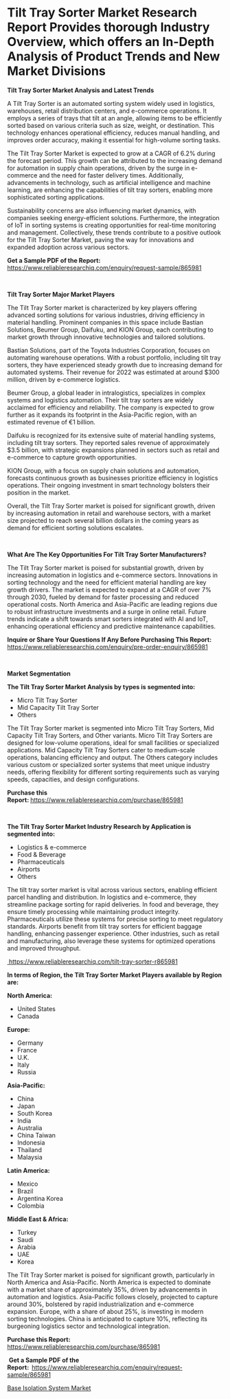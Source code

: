 <p><h1>Tilt Tray Sorter Market Research Report Provides thorough Industry Overview, which offers an In-Depth Analysis of Product Trends and New Market Divisions</h1></p><p><strong>Tilt Tray Sorter Market Analysis and Latest Trends</strong></p>
<p><p>A Tilt Tray Sorter is an automated sorting system widely used in logistics, warehouses, retail distribution centers, and e-commerce operations. It employs a series of trays that tilt at an angle, allowing items to be efficiently sorted based on various criteria such as size, weight, or destination. This technology enhances operational efficiency, reduces manual handling, and improves order accuracy, making it essential for high-volume sorting tasks.</p><p>The Tilt Tray Sorter Market is expected to grow at a CAGR of 6.2% during the forecast period. This growth can be attributed to the increasing demand for automation in supply chain operations, driven by the surge in e-commerce and the need for faster delivery times. Additionally, advancements in technology, such as artificial intelligence and machine learning, are enhancing the capabilities of tilt tray sorters, enabling more sophisticated sorting applications. </p><p>Sustainability concerns are also influencing market dynamics, with companies seeking energy-efficient solutions. Furthermore, the integration of IoT in sorting systems is creating opportunities for real-time monitoring and management. Collectively, these trends contribute to a positive outlook for the Tilt Tray Sorter Market, paving the way for innovations and expanded adoption across various sectors.</p></p>
<p><strong>Get a Sample PDF of the Report:&nbsp;</strong> <a href="https://www.reliableresearchiq.com/enquiry/request-sample/865981?utm_campaign=3136&utm_medium=2&utm_source=Github&utm_content=ia&utm_term=08042025&utm_id=tilt-tray-sorter">https://www.reliableresearchiq.com/enquiry/request-sample/865981</a></p>
<p>&nbsp;</p>
<p><strong>Tilt Tray Sorter Major Market Players</strong></p>
<p><p>The Tilt Tray Sorter market is characterized by key players offering advanced sorting solutions for various industries, driving efficiency in material handling. Prominent companies in this space include Bastian Solutions, Beumer Group, Daifuku, and KION Group, each contributing to market growth through innovative technologies and tailored solutions.</p><p>Bastian Solutions, part of the Toyota Industries Corporation, focuses on automating warehouse operations. With a robust portfolio, including tilt tray sorters, they have experienced steady growth due to increasing demand for automated systems. Their revenue for 2022 was estimated at around $300 million, driven by e-commerce logistics.</p><p>Beumer Group, a global leader in intralogistics, specializes in complex systems and logistics automation. Their tilt tray sorters are widely acclaimed for efficiency and reliability. The company is expected to grow further as it expands its footprint in the Asia-Pacific region, with an estimated revenue of €1 billion.</p><p>Daifuku is recognized for its extensive suite of material handling systems, including tilt tray sorters. They reported sales revenue of approximately $3.5 billion, with strategic expansions planned in sectors such as retail and e-commerce to capture growth opportunities.</p><p>KION Group, with a focus on supply chain solutions and automation, forecasts continuous growth as businesses prioritize efficiency in logistics operations. Their ongoing investment in smart technology bolsters their position in the market.</p><p>Overall, the Tilt Tray Sorter market is poised for significant growth, driven by increasing automation in retail and warehouse sectors, with a market size projected to reach several billion dollars in the coming years as demand for efficient sorting solutions escalates.</p></p>
<p>&nbsp;</p>
<p><strong>What Are The Key Opportunities For Tilt Tray Sorter Manufacturers?</strong></p>
<p><p>The Tilt Tray Sorter market is poised for substantial growth, driven by increasing automation in logistics and e-commerce sectors. Innovations in sorting technology and the need for efficient material handling are key growth drivers. The market is expected to expand at a CAGR of over 7% through 2030, fueled by demand for faster processing and reduced operational costs. North America and Asia-Pacific are leading regions due to robust infrastructure investments and a surge in online retail. Future trends indicate a shift towards smart sorters integrated with AI and IoT, enhancing operational efficiency and predictive maintenance capabilities.</p></p>
<p><strong>Inquire or Share Your Questions If Any Before Purchasing This Report:</strong> <a href="https://www.reliableresearchiq.com/enquiry/pre-order-enquiry/865981?utm_campaign=3136&utm_medium=2&utm_source=Github&utm_content=ia&utm_term=08042025&utm_id=tilt-tray-sorter">https://www.reliableresearchiq.com/enquiry/pre-order-enquiry/865981</a></p>
<p>&nbsp;</p>
<p><strong>Market Segmentation</strong></p>
<p><strong>The Tilt Tray Sorter Market Analysis by types is segmented into:</strong></p>
<p><ul><li>Micro Tilt Tray Sorter</li><li>Mid Capacity Tilt Tray Sorter</li><li>Others</li></ul></p>
<p><p>The Tilt Tray Sorter market is segmented into Micro Tilt Tray Sorters, Mid Capacity Tilt Tray Sorters, and Other variants. Micro Tilt Tray Sorters are designed for low-volume operations, ideal for small facilities or specialized applications. Mid Capacity Tilt Tray Sorters cater to medium-scale operations, balancing efficiency and output. The Others category includes various custom or specialized sorter systems that meet unique industry needs, offering flexibility for different sorting requirements such as varying speeds, capacities, and design configurations.</p></p>
<p><strong>Purchase this Report:&nbsp;</strong><a href="https://www.reliableresearchiq.com/purchase/865981?utm_campaign=3136&utm_medium=2&utm_source=Github&utm_content=ia&utm_term=08042025&utm_id=tilt-tray-sorter">https://www.reliableresearchiq.com/purchase/865981</a></p>
<p>&nbsp;</p>
<p><strong>The Tilt Tray Sorter Market Industry Research by Application is segmented into:</strong></p>
<p><ul><li>Logistics & e-commerce</li><li>Food & Beverage</li><li>Pharmaceuticals</li><li>Airports</li><li>Others</li></ul></p>
<p><p>The tilt tray sorter market is vital across various sectors, enabling efficient parcel handling and distribution. In logistics and e-commerce, they streamline package sorting for rapid deliveries. In food and beverage, they ensure timely processing while maintaining product integrity. Pharmaceuticals utilize these systems for precise sorting to meet regulatory standards. Airports benefit from tilt tray sorters for efficient baggage handling, enhancing passenger experience. Other industries, such as retail and manufacturing, also leverage these systems for optimized operations and improved throughput.</p></p>
<p><a href="https://www.reliableresearchiq.com/tilt-tray-sorter-r865981?utm_campaign=3136&utm_medium=2&utm_source=Github&utm_content=ia&utm_term=08042025&utm_id=tilt-tray-sorter">&nbsp;https://www.reliableresearchiq.com/tilt-tray-sorter-r865981</a></p>
<p><strong>In terms of Region, the Tilt Tray Sorter Market Players available by Region are:</strong></p>
<p>
    <p> <strong> North America: </strong>
        <ul>
            <li>United States</li>
            <li>Canada</li>
        </ul>
        </p> 
    <p> <strong> Europe: </strong>
        <ul>
            <li>Germany</li>
            <li>France</li>
            <li>U.K.</li>
            <li>Italy</li>
            <li>Russia</li>
        </ul>
        </p> 
    <p> <strong> Asia-Pacific: </strong>
        <ul>
            <li>China</li>
            <li>Japan</li>
            <li>South Korea</li>
            <li>India</li>
            <li>Australia</li>
            <li>China Taiwan</li>
            <li>Indonesia</li>
            <li>Thailand</li>
            <li>Malaysia</li>
        </ul>
        </p> 
    <p> <strong> Latin America: </strong>
        <ul>
            <li>Mexico</li>
            <li>Brazil</li>
            <li>Argentina Korea</li>
            <li>Colombia</li>
        </ul>
        </p> 
    <p> <strong> Middle East & Africa: </strong>
        <ul>
            <li>Turkey</li>
            <li>Saudi</li>
            <li>Arabia</li>
            <li>UAE</li>
            <li>Korea</li>
        </ul>
    </p>
    </p>
<p><p>The Tilt Tray Sorter market is poised for significant growth, particularly in North America and Asia-Pacific. North America is expected to dominate with a market share of approximately 35%, driven by advancements in automation and logistics. Asia-Pacific follows closely, projected to capture around 30%, bolstered by rapid industrialization and e-commerce expansion. Europe, with a share of about 25%, is investing in modern sorting technologies. China is anticipated to capture 10%, reflecting its burgeoning logistics sector and technological integration.</p></p>
<p><strong>Purchase this Report: </strong><a href="https://www.reliableresearchiq.com/purchase/865981?utm_campaign=3136&utm_medium=2&utm_source=Github&utm_content=ia&utm_term=08042025&utm_id=tilt-tray-sorter">https://www.reliableresearchiq.com/purchase/865981</a></p>
<p>&nbsp;<strong>Get a Sample PDF of the Report:&nbsp;&nbsp;</strong><a href="https://www.reliableresearchiq.com/enquiry/request-sample/865981?utm_campaign=3136&utm_medium=2&utm_source=Github&utm_content=ia&utm_term=08042025&utm_id=tilt-tray-sorter">https://www.reliableresearchiq.com/enquiry/request-sample/865981</a></p>
<p><strong></strong></p>
<p><p><a href="https://github.com/donkalucine10/Market-Research-Report-List-1/blob/main/base-isolation-system-market.md?utm_campaign=3136&utm_medium=2&utm_source=Github&utm_content=ia&utm_term=08042025&utm_id=tilt-tray-sorter">Base Isolation System Market</a></p></p>